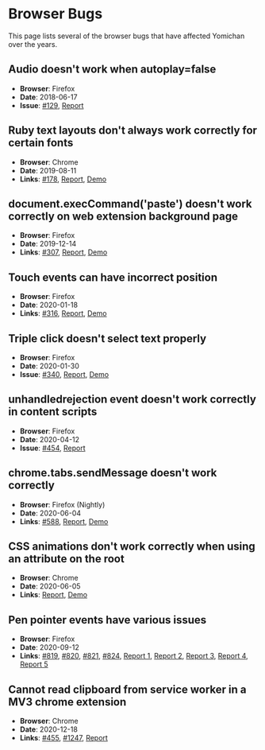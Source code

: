 # Browser Bugs

This page lists several of the browser bugs that have affected Yomichan over the years.

## Audio doesn't work when autoplay=false
* **Browser**: Firefox
* **Date**: 2018-06-17
* **Issue**: [#129](https://github.com/FooSoft/yomichan/issues/129), [Report](https://bugzilla.mozilla.org/show_bug.cgi?id=1466926)

## Ruby text layouts don't always work correctly for certain fonts
* **Browser**: Chrome
* **Date**: 2019-08-11
* **Links**: [#178](https://github.com/FooSoft/yomichan/issues/178), [Report](https://bugs.chromium.org/p/chromium/issues/detail?id=1045755), [Demo](https://github.com/toasted-nutbread/chrome-layout-bug)

## document.execCommand('paste') doesn't work correctly on web extension background page
* **Browser**: Firefox
* **Date**: 2019-12-14
* **Links**: [#307](https://github.com/FooSoft/yomichan/pull/307), [Report](https://bugzilla.mozilla.org/show_bug.cgi?id=1603985), [Demo](https://github.com/toasted-nutbread/firefox-clipboard-paste-bug)

## Touch events can have incorrect position
* **Browser**: Firefox
* **Date**: 2020-01-18
* **Links**: [#316](https://github.com/FooSoft/yomichan/pull/316), [Report](https://bugzilla.mozilla.org/show_bug.cgi?id=1610145), [Demo](https://github.com/toasted-nutbread/firefox-touch-position-bug)

## Triple click doesn't select text properly
* **Browser**: Firefox
* **Date**: 2020-01-30
* **Issue**: [#340](https://github.com/FooSoft/yomichan/pull/340), [Report](https://bugzilla.mozilla.org/show_bug.cgi?id=1612236), [Demo](https://github.com/toasted-nutbread/firefox-text-selection-bug)

## unhandledrejection event doesn't work correctly in content scripts
* **Browser**: Firefox
* **Date**: 2020-04-12
* **Issue**: [#454](https://github.com/FooSoft/yomichan/pull/454), [Report](https://bugzilla.mozilla.org/show_bug.cgi?id=1632270)

## chrome.tabs.sendMessage doesn't work correctly
* **Browser**: Firefox (Nightly)
* **Date**: 2020-06-04
* **Links**: [#588](https://github.com/FooSoft/yomichan/issues/588), [Report](https://bugzilla.mozilla.org/show_bug.cgi?id=1643649), [Demo](https://github.com/toasted-nutbread/firefox-web-extension-send-message-bug)

## CSS animations don't work correctly when using an attribute on the root
* **Browser**: Chrome
* **Date**: 2020-06-05
* **Links**: [Report](https://bugs.chromium.org/p/chromium/issues/detail?id=1087188), [Demo](https://github.com/toasted-nutbread/chrome-animated-text-color-bug)

## Pen pointer events have various issues
* **Browser**: Firefox
* **Date**: 2020-09-12
* **Links**: [#819](https://github.com/FooSoft/yomichan/pull/819), [#820](https://github.com/FooSoft/yomichan/pull/820), [#821](https://github.com/FooSoft/yomichan/pull/821), [#824](https://github.com/FooSoft/yomichan/pull/824), [Report 1](https://bugzilla.mozilla.org/show_bug.cgi?id=1449660), [Report 2](https://bugzilla.mozilla.org/show_bug.cgi?id=1487509), [Report 3](https://bugzilla.mozilla.org/show_bug.cgi?id=1583480), [Report 4](https://bugzilla.mozilla.org/show_bug.cgi?id=1583519), [Report 5](https://bugzilla.mozilla.org/show_bug.cgi?id=1631377)

## Cannot read clipboard from service worker in a MV3 chrome extension
* **Browser**: Chrome
* **Date**: 2020-12-18
* **Links**: [#455](https://github.com/FooSoft/yomichan/issues/455), [#1247](https://github.com/FooSoft/yomichan/issues/1247), [Report](https://bugs.chromium.org/p/chromium/issues/detail?id=1160302)
